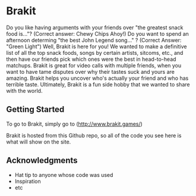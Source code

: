 # Brakit

Do you like having arguments with your friends over "the greatest snack food is..."? (Correct answer: Chewy Chips Ahoy!) Do you want to spend an afternoon determing "the best John Legend song..." ? (Correct Answer: "Green Light") Well, Brakit is here for you! We wanted to make a definitive list of all the top snack foods, songs by certain artists, sitcoms, etc., and then have our friends pick which ones were the best in head-to-head matchups. Brakit is great for video calls with multiple friends, when you want to have tame disputes over why their tastes suck and yours are amazing. Brakit helps you uncover who's actually your friend and who has terrible taste. Ultimately, Brakit is a fun side hobby that we wanted to share with the world.

## Getting Started

To go to Brakit, simply go to 
(http://www.brakit.games/) 

Brakit is hosted from this Github repo, so all of the code you see here is what will show on the site.


## Acknowledgments

* Hat tip to anyone whose code was used
* Inspiration
* etc
